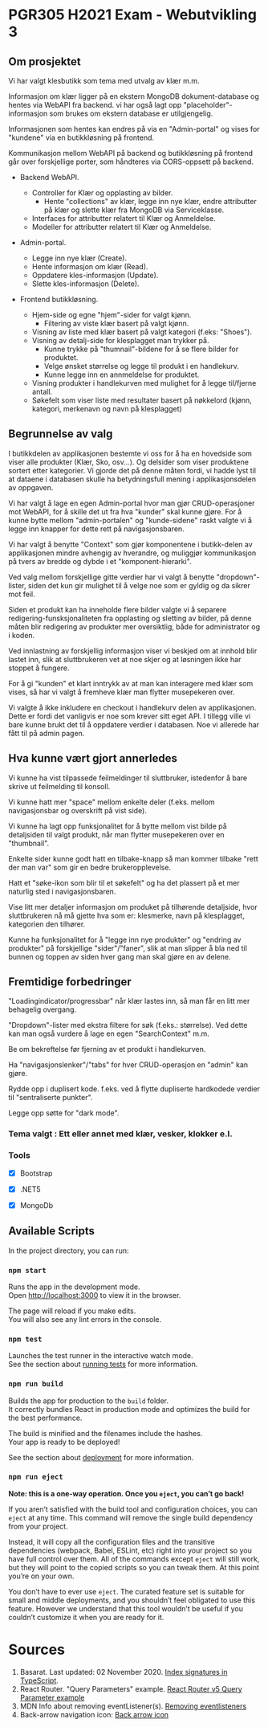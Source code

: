 # PGR305 H2021 Exam - Webutvikling 3

## Om prosjektet

Vi har valgt klesbutikk som tema med utvalg av klær m.m. 

Informasjon om klær ligger på en ekstern MongoDB dokument-database og hentes via WebAPI fra backend.
vi har også lagt opp "placeholder"-informasjon som brukes om ekstern database er utilgjengelig.

Informasjonen som hentes kan endres på via en "Admin-portal" og vises for "kundene" via en butikkløsning på frontend.

Kommunikasjon mellom WebAPI på backend og butikkløsning på frontend går over forskjellige porter, som håndteres via CORS-oppsett på backend.


- Backend WebAPI.
  - Controller for Klær og opplasting av bilder.
    - Hente "collections" av klær, legge inn nye klær, endre attributter på klær og slette klær fra MongoDB via Serviceklasse.
  - Interfaces for attributter relatert til Klær og Anmeldelse.
  - Modeller for attributter relatert til Klær og Anmeldelse.


- Admin-portal.
  - Legge inn nye klær (Create).
  - Hente informasjon om klær (Read).
  - Oppdatere kles-informasjon (Update).
  - Slette kles-informasjon (Delete).


- Frontend butikkløsning.
  - Hjem-side og egne "hjem"-sider for valgt kjønn.
    - Filtering av viste klær basert på valgt kjønn.
  - Visning av liste med klær basert på valgt kategori (f.eks: "Shoes").
  - Visning av detalj-side for klesplagget man trykker på.
    - Kunne trykke på "thumnail"-bildene for å se flere bilder for produktet.
    - Velge ønsket størrelse og legge til produkt i en handlekurv.
    - Kunne legge inn en annmeldelse for produktet.
  - Visning produkter i handlekurven med mulighet for å legge til/fjerne antall.
  - Søkefelt som viser liste med resultater basert på nøkkelord (kjønn, kategori, merkenavn og navn på klesplagget) 


## Begrunnelse av valg

I butikkdelen av applikasjonen bestemte vi oss for å ha en hovedside som viser alle produkter (Klær, Sko, osv...).
Og delsider som viser produktene sortert etter kategorier. Vi gjorde det på denne måten fordi, vi hadde lyst til at dataene i databasen
skulle ha betydningsfull mening i applikasjonsdelen av oppgaven.

Vi har valgt å lage en egen Admin-portal hvor man gjør CRUD-operasjoner mot WebAPI, for å skille det ut fra hva "kunder" skal kunne gjøre.
For å kunne bytte mellom "admin-portalen" og "kunde-sidene" raskt valgte vi å legge inn knapper for dette rett på navigasjonsbaren.

Vi har valgt å benytte "Context" som gjør komponentene i butikk-delen av applikasjonen mindre avhengig av hverandre, og muliggjør kommunikasjon på tvers av bredde og dybde i et "komponent-hierarki".

Ved valg mellom forskjellige gitte verdier har vi valgt å benytte "dropdown"-lister, siden det kun gir mulighet til å velge noe som er gyldig og da sikrer mot feil.

Siden et produkt kan ha inneholde flere bilder valgte vi å separere redigering-funsksjonaliteten fra opplasting og sletting av bilder,
på denne måten blir redigering av produkter mer oversiktlig, både for administrator og i koden.

Ved innlastning av forskjellig informasjon viser vi beskjed om at innhold blir lastet inn, slik at sluttbrukeren vet at noe skjer og at løsningen ikke har stoppet å fungere.

For å gi "kunden" et klart inntrykk av at man kan interagere med klær som vises, så har vi valgt å fremheve klær man flytter musepekeren over. 

Vi valgte å ikke inkludere en checkout i handlekurv delen av applikasjonen. Dette er fordi det vanligvis er noe som krever sitt eget API.
I tillegg ville vi bare kunne brukt det til å oppdatere verdier i databasen. Noe vi allerede har fått til på admin pagen.


## Hva kunne vært gjort annerledes
 
Vi kunne ha vist tilpassede feilmeldinger til sluttbruker, istedenfor å bare skrive ut feilmelding til konsoll.  

Vi kunne hatt mer "space" mellom enkelte deler (f.eks. mellom navigasjonsbar og overskrift på vist side).

Vi kunne ha lagt opp funksjonalitet for å bytte mellom vist bilde på detaljsiden til valgt produkt, når man flytter musepekeren over en "thumbnail".

Enkelte sider kunne godt hatt en tilbake-knapp så man kommer tilbake "rett der man var" som gir en bedre brukeropplevelse.

Hatt et "søke-ikon som blir til et søkefelt" og ha det plassert på et mer naturlig sted i navigasjonsbaren.

Vise litt mer detaljer informasjon om produket på tilhørende detaljside, hvor sluttbrukeren nå må gjette hva som er: klesmerke, navn på klesplagget, kategorien den tilhører. 

Kunne ha funksjonalitet for å "legge inn nye produkter" og "endring av produkter" på forskjellige "sider"/"faner", slik at man slipper å bla ned til bunnen og toppen av siden hver gang man skal gjøre en av delene.


## Fremtidige forbedringer

"Loadingindicator/progressbar" når klær lastes inn, så man får en litt mer behagelig overgang.

"Dropdown"-lister med ekstra filtere for søk (f.eks.: størrelse). Ved dette kan man også vurdere å lage en egen "SearchContext" m.m.

Be om bekreftelse før fjerning av et produkt i handlekurven.

Ha "navigasjonslenker"/"tabs" for hver CRUD-operasjon en "admin" kan gjøre.

Rydde opp i duplisert kode. f.eks. ved å flytte dupliserte hardkodede verdier til "sentraliserte punkter".

Legge opp søtte for "dark mode".


### Tema valgt : Ett eller annet med klær, vesker, klokker e.l.

### Tools

* [x] Bootstrap
* [x] .NET5
* [x] MongoDb


## Available Scripts

In the project directory, you can run:

### `npm start`

Runs the app in the development mode.\
Open [http://localhost:3000](http://localhost:3000) to view it in the browser.

The page will reload if you make edits.\
You will also see any lint errors in the console.

### `npm test`

Launches the test runner in the interactive watch mode.\
See the section about [running tests](https://facebook.github.io/create-react-app/docs/running-tests) for more
information.

### `npm run build`

Builds the app for production to the `build` folder.\
It correctly bundles React in production mode and optimizes the build for the best performance.

The build is minified and the filenames include the hashes.\
Your app is ready to be deployed!

See the section about [deployment](https://facebook.github.io/create-react-app/docs/deployment) for more information.

### `npm run eject`

**Note: this is a one-way operation. Once you `eject`, you can’t go back!**

If you aren’t satisfied with the build tool and configuration choices, you can `eject` at any time. This command will
remove the single build dependency from your project.

Instead, it will copy all the configuration files and the transitive dependencies (webpack, Babel, ESLint, etc) right
into your project so you have full control over them. All of the commands except `eject` will still work, but they will
point to the copied scripts so you can tweak them. At this point you’re on your own.

You don’t have to ever use `eject`. The curated feature set is suitable for small and middle deployments, and you
shouldn’t feel obligated to use this feature. However we understand that this tool wouldn’t be useful if you couldn’t
customize it when you are ready for it.

# Sources
1. Basarat. Last updated: 02 November 2020. [Index signatures in TypeScript](https://basarat.gitbook.io/typescript/type-system/index-signatures).
2. React Router. "Query Parameters" example. [React Router v5 Query Parameter example](https://v5.reactrouter.com/web/example/query-parameters)
3. MDN Info about removing eventListener(s). [Removing eventlisteners](https://developer.mozilla.org/en-US/docs/Web/API/EventTarget/removeEventListener)
4. Back-arrow navigation icon: [Back arrow icon](https://www.flaticon.com/premium-icon/left_2722991?term=arrow%20left&page=1&position=5&page=1&position=5&related_id=2722991&origin=search)
